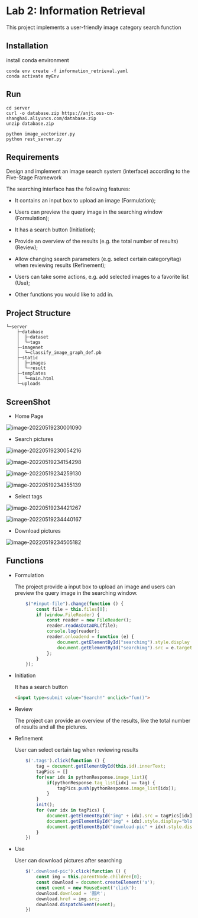 # Lab 2: Information Retrieval

This project implements a user-friendly image category search function

## Installation

install conda environment

```
conda env create -f information_retrieval.yaml
conda activate myEnv
```

## Run

```
cd server
curl -o database.zip https://anjt.oss-cn-shanghai.aliyuncs.com/database.zip
unzip database.zip

python image_vectorizer.py
python rest_server.py 
```

## Requirements

Design and implement an image search system (interface) according to the Five-Stage Framework

The searching interface has the following features:

- It contains an input box to upload an image (Formulation);

- Users can preview the query image in the searching window (Formulation);

- It has a search button (Initiation);

- Provide an overview of the results (e.g. the total number of results) (Review);

- Allow changing search parameters (e.g. select certain category/tag) when reviewing results (Refinement);

- Users can take some actions, e.g. add selected images to a favorite list (Use);

- Other functions you would like to add in.

## Project Structure

```
└─server
    ├─database
    │  ├─dataset
    │  └─tags
    ├─imagenet
    │  └─classify_image_graph_def.pb
    ├─static
    │  ├─images
    │  └─result
    ├─templates
    │  └─main.html
    └─uploads
```

## ScreenShot

- Home Page

![image-20220519230001090](img/4.png)

- Search pictures

![image-20220519230054216](img/5.png)

![image-20220519234154298](img/7.png)

![image-20220519234259130](img/1.png)

![image-20220519234355139](img/8.png)

- Select tags

![image-20220519234421267](img/2.png)

![image-20220519234440167](img/3.png)

- Download pictures

![image-20220519234505182](img/6.png)

## Functions

- Formulation

  The project provide a input box to upload an image and users can preview the query image in the searching window.

  ```javascript
      $("#input-file").change(function () {
          const file = this.files[0];
          if (window.FileReader) {
              const reader = new FileReader();
              reader.readAsDataURL(file);
              console.log(reader);
              reader.onloadend = function (e) {
                  document.getElementById("searchimg").style.display = 'table';
                  document.getElementById("searchimg").src = e.target.result;
              };
          }
      });
  ```

  

- Initiation

  It has a search button

  ```html
  <input type=submit value="Search!" onclick="fun()">
  ```

- Review

  The project can provide an overview of the results, like the total number of results and all the pictures.

- Refinement

  User can select certain tag when reviewing results

  ```javascript
      $('.tags').click(function () {
          tag = document.getElementById(this.id).innerText;
          tagPics = []
          for(var idx in pythonResponse.image_list){
              if(pythonResponse.tag_list[idx] == tag) {
                  tagPics.push(pythonResponse.image_list[idx]);
              }
          }
          init();
          for (var idx in tagPics) {
              document.getElementById("img" + idx).src = tagPics[idx];
              document.getElementById("img" + idx).style.display="block";
              document.getElementById("download-pic" + idx).style.display="block";
          }
      })
  ```

- Use

  User can download pictures after searching

  ```javascript
      $('.download-pic').click(function () {
          const img = this.parentNode.children[0];
          const download = document.createElement('a');
          const event = new MouseEvent('click');
          download.download = '图片';
          download.href = img.src;
          download.dispatchEvent(event);
      })
  ```

  

